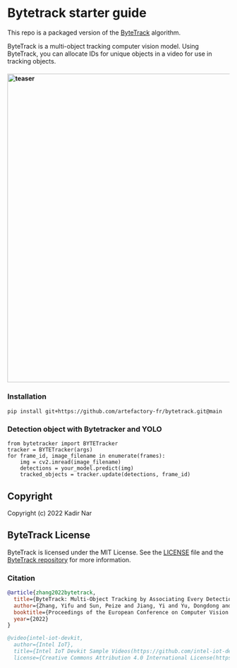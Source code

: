 # Bytetrack starter guide

This repo is a packaged version of the [ByteTrack](https://github.com/ifzhang/ByteTrack) algorithm.

ByteTrack is a multi-object tracking computer vision model. Using ByteTrack, you can allocate IDs for unique objects in a video for use in tracking objects.

<h4>
    <img width="700" alt="teaser" src="assets/traffic.gif">
</h4>

### Installation
```
pip install git+https://github.com/artefactory-fr/bytetrack.git@main
```

### Detection object with Bytetracker and YOLO
```
from bytetracker import BYTETracker
tracker = BYTETracker(args)
for frame_id, image_filename in enumerate(frames):
    img = cv2.imread(image_filename)
    detections = your_model.predict(img)
    tracked_objects = tracker.update(detections, frame_id)
```


## Copyright

Copyright (c) 2022 Kadir Nar

## ByteTrack License

ByteTrack is licensed under the MIT License. See the [LICENSE](LICENSE) file and the [ByteTrack repository](https://github.com/bytedance/ByteTrack) for more information.


### Citation
```bibtex
@article{zhang2022bytetrack,
  title={ByteTrack: Multi-Object Tracking by Associating Every Detection Box},
  author={Zhang, Yifu and Sun, Peize and Jiang, Yi and Yu, Dongdong and Weng, Fucheng and Yuan, Zehuan and Luo, Ping and Liu, Wenyu and Wang, Xinggang},
  booktitle={Proceedings of the European Conference on Computer Vision (ECCV)},
  year={2022}
}
```

```bibtex
@video{intel-iot-devkit,
  author={Intel IoT},
  title={Intel IoT Devkit Sample Videos(https://github.com/intel-iot-devkit/sample-videos)},
  license={Creative Commons Attribution 4.0 International License(https://creativecommons.org/licenses/by/4.0/)}
```
